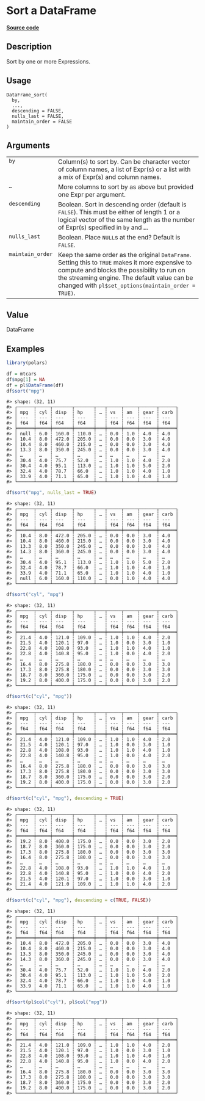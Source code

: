 
# Sort a DataFrame

[**Source code**](https://github.com/pola-rs/r-polars/tree/53c7d964901ed4a019998e89aff8c6d44691d793/R/dataframe__frame.R#L606)

## Description

Sort by one or more Expressions.

## Usage

<pre><code class='language-R'>DataFrame_sort(
  by,
  ...,
  descending = FALSE,
  nulls_last = FALSE,
  maintain_order = FALSE
)
</code></pre>

## Arguments

<table>
<tr>
<td style="white-space: nowrap; font-family: monospace; vertical-align: top">
<code id="DataFrame_sort_:_by">by</code>
</td>
<td>
Column(s) to sort by. Can be character vector of column names, a list of
Expr(s) or a list with a mix of Expr(s) and column names.
</td>
</tr>
<tr>
<td style="white-space: nowrap; font-family: monospace; vertical-align: top">
<code id="DataFrame_sort_:_...">…</code>
</td>
<td>
More columns to sort by as above but provided one Expr per argument.
</td>
</tr>
<tr>
<td style="white-space: nowrap; font-family: monospace; vertical-align: top">
<code id="DataFrame_sort_:_descending">descending</code>
</td>
<td>
Boolean. Sort in descending order (default is <code>FALSE</code>). This
must be either of length 1 or a logical vector of the same length as the
number of Expr(s) specified in <code>by</code> and <code>…</code>.
</td>
</tr>
<tr>
<td style="white-space: nowrap; font-family: monospace; vertical-align: top">
<code id="DataFrame_sort_:_nulls_last">nulls_last</code>
</td>
<td>
Boolean. Place <code>NULL</code>s at the end? Default is
<code>FALSE</code>.
</td>
</tr>
<tr>
<td style="white-space: nowrap; font-family: monospace; vertical-align: top">
<code id="DataFrame_sort_:_maintain_order">maintain_order</code>
</td>
<td>
Keep the same order as the original <code>DataFrame</code>. Setting this
to <code>TRUE</code> makes it more expensive to compute and blocks the
possibility to run on the streaming engine. The default value can be
changed with <code>pl$set_options(maintain_order = TRUE)</code>.
</td>
</tr>
</table>

## Value

DataFrame

## Examples

``` r
library(polars)

df = mtcars
df$mpg[1] = NA
df = pl$DataFrame(df)
df$sort("mpg")
```

    #> shape: (32, 11)
    #> ┌──────┬─────┬───────┬───────┬───┬─────┬─────┬──────┬──────┐
    #> │ mpg  ┆ cyl ┆ disp  ┆ hp    ┆ … ┆ vs  ┆ am  ┆ gear ┆ carb │
    #> │ ---  ┆ --- ┆ ---   ┆ ---   ┆   ┆ --- ┆ --- ┆ ---  ┆ ---  │
    #> │ f64  ┆ f64 ┆ f64   ┆ f64   ┆   ┆ f64 ┆ f64 ┆ f64  ┆ f64  │
    #> ╞══════╪═════╪═══════╪═══════╪═══╪═════╪═════╪══════╪══════╡
    #> │ null ┆ 6.0 ┆ 160.0 ┆ 110.0 ┆ … ┆ 0.0 ┆ 1.0 ┆ 4.0  ┆ 4.0  │
    #> │ 10.4 ┆ 8.0 ┆ 472.0 ┆ 205.0 ┆ … ┆ 0.0 ┆ 0.0 ┆ 3.0  ┆ 4.0  │
    #> │ 10.4 ┆ 8.0 ┆ 460.0 ┆ 215.0 ┆ … ┆ 0.0 ┆ 0.0 ┆ 3.0  ┆ 4.0  │
    #> │ 13.3 ┆ 8.0 ┆ 350.0 ┆ 245.0 ┆ … ┆ 0.0 ┆ 0.0 ┆ 3.0  ┆ 4.0  │
    #> │ …    ┆ …   ┆ …     ┆ …     ┆ … ┆ …   ┆ …   ┆ …    ┆ …    │
    #> │ 30.4 ┆ 4.0 ┆ 75.7  ┆ 52.0  ┆ … ┆ 1.0 ┆ 1.0 ┆ 4.0  ┆ 2.0  │
    #> │ 30.4 ┆ 4.0 ┆ 95.1  ┆ 113.0 ┆ … ┆ 1.0 ┆ 1.0 ┆ 5.0  ┆ 2.0  │
    #> │ 32.4 ┆ 4.0 ┆ 78.7  ┆ 66.0  ┆ … ┆ 1.0 ┆ 1.0 ┆ 4.0  ┆ 1.0  │
    #> │ 33.9 ┆ 4.0 ┆ 71.1  ┆ 65.0  ┆ … ┆ 1.0 ┆ 1.0 ┆ 4.0  ┆ 1.0  │
    #> └──────┴─────┴───────┴───────┴───┴─────┴─────┴──────┴──────┘

``` r
df$sort("mpg", nulls_last = TRUE)
```

    #> shape: (32, 11)
    #> ┌──────┬─────┬───────┬───────┬───┬─────┬─────┬──────┬──────┐
    #> │ mpg  ┆ cyl ┆ disp  ┆ hp    ┆ … ┆ vs  ┆ am  ┆ gear ┆ carb │
    #> │ ---  ┆ --- ┆ ---   ┆ ---   ┆   ┆ --- ┆ --- ┆ ---  ┆ ---  │
    #> │ f64  ┆ f64 ┆ f64   ┆ f64   ┆   ┆ f64 ┆ f64 ┆ f64  ┆ f64  │
    #> ╞══════╪═════╪═══════╪═══════╪═══╪═════╪═════╪══════╪══════╡
    #> │ 10.4 ┆ 8.0 ┆ 472.0 ┆ 205.0 ┆ … ┆ 0.0 ┆ 0.0 ┆ 3.0  ┆ 4.0  │
    #> │ 10.4 ┆ 8.0 ┆ 460.0 ┆ 215.0 ┆ … ┆ 0.0 ┆ 0.0 ┆ 3.0  ┆ 4.0  │
    #> │ 13.3 ┆ 8.0 ┆ 350.0 ┆ 245.0 ┆ … ┆ 0.0 ┆ 0.0 ┆ 3.0  ┆ 4.0  │
    #> │ 14.3 ┆ 8.0 ┆ 360.0 ┆ 245.0 ┆ … ┆ 0.0 ┆ 0.0 ┆ 3.0  ┆ 4.0  │
    #> │ …    ┆ …   ┆ …     ┆ …     ┆ … ┆ …   ┆ …   ┆ …    ┆ …    │
    #> │ 30.4 ┆ 4.0 ┆ 95.1  ┆ 113.0 ┆ … ┆ 1.0 ┆ 1.0 ┆ 5.0  ┆ 2.0  │
    #> │ 32.4 ┆ 4.0 ┆ 78.7  ┆ 66.0  ┆ … ┆ 1.0 ┆ 1.0 ┆ 4.0  ┆ 1.0  │
    #> │ 33.9 ┆ 4.0 ┆ 71.1  ┆ 65.0  ┆ … ┆ 1.0 ┆ 1.0 ┆ 4.0  ┆ 1.0  │
    #> │ null ┆ 6.0 ┆ 160.0 ┆ 110.0 ┆ … ┆ 0.0 ┆ 1.0 ┆ 4.0  ┆ 4.0  │
    #> └──────┴─────┴───────┴───────┴───┴─────┴─────┴──────┴──────┘

``` r
df$sort("cyl", "mpg")
```

    #> shape: (32, 11)
    #> ┌──────┬─────┬───────┬───────┬───┬─────┬─────┬──────┬──────┐
    #> │ mpg  ┆ cyl ┆ disp  ┆ hp    ┆ … ┆ vs  ┆ am  ┆ gear ┆ carb │
    #> │ ---  ┆ --- ┆ ---   ┆ ---   ┆   ┆ --- ┆ --- ┆ ---  ┆ ---  │
    #> │ f64  ┆ f64 ┆ f64   ┆ f64   ┆   ┆ f64 ┆ f64 ┆ f64  ┆ f64  │
    #> ╞══════╪═════╪═══════╪═══════╪═══╪═════╪═════╪══════╪══════╡
    #> │ 21.4 ┆ 4.0 ┆ 121.0 ┆ 109.0 ┆ … ┆ 1.0 ┆ 1.0 ┆ 4.0  ┆ 2.0  │
    #> │ 21.5 ┆ 4.0 ┆ 120.1 ┆ 97.0  ┆ … ┆ 1.0 ┆ 0.0 ┆ 3.0  ┆ 1.0  │
    #> │ 22.8 ┆ 4.0 ┆ 108.0 ┆ 93.0  ┆ … ┆ 1.0 ┆ 1.0 ┆ 4.0  ┆ 1.0  │
    #> │ 22.8 ┆ 4.0 ┆ 140.8 ┆ 95.0  ┆ … ┆ 1.0 ┆ 0.0 ┆ 4.0  ┆ 2.0  │
    #> │ …    ┆ …   ┆ …     ┆ …     ┆ … ┆ …   ┆ …   ┆ …    ┆ …    │
    #> │ 16.4 ┆ 8.0 ┆ 275.8 ┆ 180.0 ┆ … ┆ 0.0 ┆ 0.0 ┆ 3.0  ┆ 3.0  │
    #> │ 17.3 ┆ 8.0 ┆ 275.8 ┆ 180.0 ┆ … ┆ 0.0 ┆ 0.0 ┆ 3.0  ┆ 3.0  │
    #> │ 18.7 ┆ 8.0 ┆ 360.0 ┆ 175.0 ┆ … ┆ 0.0 ┆ 0.0 ┆ 3.0  ┆ 2.0  │
    #> │ 19.2 ┆ 8.0 ┆ 400.0 ┆ 175.0 ┆ … ┆ 0.0 ┆ 0.0 ┆ 3.0  ┆ 2.0  │
    #> └──────┴─────┴───────┴───────┴───┴─────┴─────┴──────┴──────┘

``` r
df$sort(c("cyl", "mpg"))
```

    #> shape: (32, 11)
    #> ┌──────┬─────┬───────┬───────┬───┬─────┬─────┬──────┬──────┐
    #> │ mpg  ┆ cyl ┆ disp  ┆ hp    ┆ … ┆ vs  ┆ am  ┆ gear ┆ carb │
    #> │ ---  ┆ --- ┆ ---   ┆ ---   ┆   ┆ --- ┆ --- ┆ ---  ┆ ---  │
    #> │ f64  ┆ f64 ┆ f64   ┆ f64   ┆   ┆ f64 ┆ f64 ┆ f64  ┆ f64  │
    #> ╞══════╪═════╪═══════╪═══════╪═══╪═════╪═════╪══════╪══════╡
    #> │ 21.4 ┆ 4.0 ┆ 121.0 ┆ 109.0 ┆ … ┆ 1.0 ┆ 1.0 ┆ 4.0  ┆ 2.0  │
    #> │ 21.5 ┆ 4.0 ┆ 120.1 ┆ 97.0  ┆ … ┆ 1.0 ┆ 0.0 ┆ 3.0  ┆ 1.0  │
    #> │ 22.8 ┆ 4.0 ┆ 108.0 ┆ 93.0  ┆ … ┆ 1.0 ┆ 1.0 ┆ 4.0  ┆ 1.0  │
    #> │ 22.8 ┆ 4.0 ┆ 140.8 ┆ 95.0  ┆ … ┆ 1.0 ┆ 0.0 ┆ 4.0  ┆ 2.0  │
    #> │ …    ┆ …   ┆ …     ┆ …     ┆ … ┆ …   ┆ …   ┆ …    ┆ …    │
    #> │ 16.4 ┆ 8.0 ┆ 275.8 ┆ 180.0 ┆ … ┆ 0.0 ┆ 0.0 ┆ 3.0  ┆ 3.0  │
    #> │ 17.3 ┆ 8.0 ┆ 275.8 ┆ 180.0 ┆ … ┆ 0.0 ┆ 0.0 ┆ 3.0  ┆ 3.0  │
    #> │ 18.7 ┆ 8.0 ┆ 360.0 ┆ 175.0 ┆ … ┆ 0.0 ┆ 0.0 ┆ 3.0  ┆ 2.0  │
    #> │ 19.2 ┆ 8.0 ┆ 400.0 ┆ 175.0 ┆ … ┆ 0.0 ┆ 0.0 ┆ 3.0  ┆ 2.0  │
    #> └──────┴─────┴───────┴───────┴───┴─────┴─────┴──────┴──────┘

``` r
df$sort(c("cyl", "mpg"), descending = TRUE)
```

    #> shape: (32, 11)
    #> ┌──────┬─────┬───────┬───────┬───┬─────┬─────┬──────┬──────┐
    #> │ mpg  ┆ cyl ┆ disp  ┆ hp    ┆ … ┆ vs  ┆ am  ┆ gear ┆ carb │
    #> │ ---  ┆ --- ┆ ---   ┆ ---   ┆   ┆ --- ┆ --- ┆ ---  ┆ ---  │
    #> │ f64  ┆ f64 ┆ f64   ┆ f64   ┆   ┆ f64 ┆ f64 ┆ f64  ┆ f64  │
    #> ╞══════╪═════╪═══════╪═══════╪═══╪═════╪═════╪══════╪══════╡
    #> │ 19.2 ┆ 8.0 ┆ 400.0 ┆ 175.0 ┆ … ┆ 0.0 ┆ 0.0 ┆ 3.0  ┆ 2.0  │
    #> │ 18.7 ┆ 8.0 ┆ 360.0 ┆ 175.0 ┆ … ┆ 0.0 ┆ 0.0 ┆ 3.0  ┆ 2.0  │
    #> │ 17.3 ┆ 8.0 ┆ 275.8 ┆ 180.0 ┆ … ┆ 0.0 ┆ 0.0 ┆ 3.0  ┆ 3.0  │
    #> │ 16.4 ┆ 8.0 ┆ 275.8 ┆ 180.0 ┆ … ┆ 0.0 ┆ 0.0 ┆ 3.0  ┆ 3.0  │
    #> │ …    ┆ …   ┆ …     ┆ …     ┆ … ┆ …   ┆ …   ┆ …    ┆ …    │
    #> │ 22.8 ┆ 4.0 ┆ 108.0 ┆ 93.0  ┆ … ┆ 1.0 ┆ 1.0 ┆ 4.0  ┆ 1.0  │
    #> │ 22.8 ┆ 4.0 ┆ 140.8 ┆ 95.0  ┆ … ┆ 1.0 ┆ 0.0 ┆ 4.0  ┆ 2.0  │
    #> │ 21.5 ┆ 4.0 ┆ 120.1 ┆ 97.0  ┆ … ┆ 1.0 ┆ 0.0 ┆ 3.0  ┆ 1.0  │
    #> │ 21.4 ┆ 4.0 ┆ 121.0 ┆ 109.0 ┆ … ┆ 1.0 ┆ 1.0 ┆ 4.0  ┆ 2.0  │
    #> └──────┴─────┴───────┴───────┴───┴─────┴─────┴──────┴──────┘

``` r
df$sort(c("cyl", "mpg"), descending = c(TRUE, FALSE))
```

    #> shape: (32, 11)
    #> ┌──────┬─────┬───────┬───────┬───┬─────┬─────┬──────┬──────┐
    #> │ mpg  ┆ cyl ┆ disp  ┆ hp    ┆ … ┆ vs  ┆ am  ┆ gear ┆ carb │
    #> │ ---  ┆ --- ┆ ---   ┆ ---   ┆   ┆ --- ┆ --- ┆ ---  ┆ ---  │
    #> │ f64  ┆ f64 ┆ f64   ┆ f64   ┆   ┆ f64 ┆ f64 ┆ f64  ┆ f64  │
    #> ╞══════╪═════╪═══════╪═══════╪═══╪═════╪═════╪══════╪══════╡
    #> │ 10.4 ┆ 8.0 ┆ 472.0 ┆ 205.0 ┆ … ┆ 0.0 ┆ 0.0 ┆ 3.0  ┆ 4.0  │
    #> │ 10.4 ┆ 8.0 ┆ 460.0 ┆ 215.0 ┆ … ┆ 0.0 ┆ 0.0 ┆ 3.0  ┆ 4.0  │
    #> │ 13.3 ┆ 8.0 ┆ 350.0 ┆ 245.0 ┆ … ┆ 0.0 ┆ 0.0 ┆ 3.0  ┆ 4.0  │
    #> │ 14.3 ┆ 8.0 ┆ 360.0 ┆ 245.0 ┆ … ┆ 0.0 ┆ 0.0 ┆ 3.0  ┆ 4.0  │
    #> │ …    ┆ …   ┆ …     ┆ …     ┆ … ┆ …   ┆ …   ┆ …    ┆ …    │
    #> │ 30.4 ┆ 4.0 ┆ 75.7  ┆ 52.0  ┆ … ┆ 1.0 ┆ 1.0 ┆ 4.0  ┆ 2.0  │
    #> │ 30.4 ┆ 4.0 ┆ 95.1  ┆ 113.0 ┆ … ┆ 1.0 ┆ 1.0 ┆ 5.0  ┆ 2.0  │
    #> │ 32.4 ┆ 4.0 ┆ 78.7  ┆ 66.0  ┆ … ┆ 1.0 ┆ 1.0 ┆ 4.0  ┆ 1.0  │
    #> │ 33.9 ┆ 4.0 ┆ 71.1  ┆ 65.0  ┆ … ┆ 1.0 ┆ 1.0 ┆ 4.0  ┆ 1.0  │
    #> └──────┴─────┴───────┴───────┴───┴─────┴─────┴──────┴──────┘

``` r
df$sort(pl$col("cyl"), pl$col("mpg"))
```

    #> shape: (32, 11)
    #> ┌──────┬─────┬───────┬───────┬───┬─────┬─────┬──────┬──────┐
    #> │ mpg  ┆ cyl ┆ disp  ┆ hp    ┆ … ┆ vs  ┆ am  ┆ gear ┆ carb │
    #> │ ---  ┆ --- ┆ ---   ┆ ---   ┆   ┆ --- ┆ --- ┆ ---  ┆ ---  │
    #> │ f64  ┆ f64 ┆ f64   ┆ f64   ┆   ┆ f64 ┆ f64 ┆ f64  ┆ f64  │
    #> ╞══════╪═════╪═══════╪═══════╪═══╪═════╪═════╪══════╪══════╡
    #> │ 21.4 ┆ 4.0 ┆ 121.0 ┆ 109.0 ┆ … ┆ 1.0 ┆ 1.0 ┆ 4.0  ┆ 2.0  │
    #> │ 21.5 ┆ 4.0 ┆ 120.1 ┆ 97.0  ┆ … ┆ 1.0 ┆ 0.0 ┆ 3.0  ┆ 1.0  │
    #> │ 22.8 ┆ 4.0 ┆ 108.0 ┆ 93.0  ┆ … ┆ 1.0 ┆ 1.0 ┆ 4.0  ┆ 1.0  │
    #> │ 22.8 ┆ 4.0 ┆ 140.8 ┆ 95.0  ┆ … ┆ 1.0 ┆ 0.0 ┆ 4.0  ┆ 2.0  │
    #> │ …    ┆ …   ┆ …     ┆ …     ┆ … ┆ …   ┆ …   ┆ …    ┆ …    │
    #> │ 16.4 ┆ 8.0 ┆ 275.8 ┆ 180.0 ┆ … ┆ 0.0 ┆ 0.0 ┆ 3.0  ┆ 3.0  │
    #> │ 17.3 ┆ 8.0 ┆ 275.8 ┆ 180.0 ┆ … ┆ 0.0 ┆ 0.0 ┆ 3.0  ┆ 3.0  │
    #> │ 18.7 ┆ 8.0 ┆ 360.0 ┆ 175.0 ┆ … ┆ 0.0 ┆ 0.0 ┆ 3.0  ┆ 2.0  │
    #> │ 19.2 ┆ 8.0 ┆ 400.0 ┆ 175.0 ┆ … ┆ 0.0 ┆ 0.0 ┆ 3.0  ┆ 2.0  │
    #> └──────┴─────┴───────┴───────┴───┴─────┴─────┴──────┴──────┘
